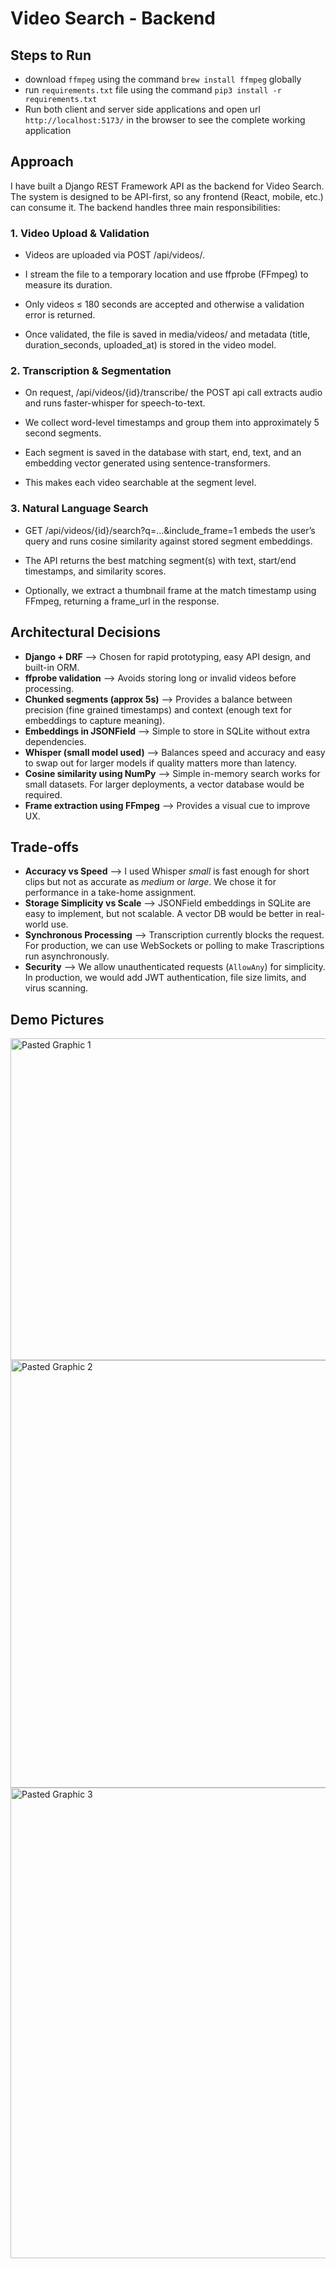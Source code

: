 # Video Search - Backend
## Steps to Run
- download `ffmpeg` using the command `brew install ffmpeg` globally
- run `requirements.txt` file using the command `pip3 install -r requirements.txt`
- Run both client and server side applications and open url `http://localhost:5173/` in the browser to see the complete working application
  
## Approach
I have built a Django REST Framework API as the backend for Video Search.
The system is designed to be API-first, so any frontend (React, mobile, etc.) can consume it. The backend handles three main responsibilities:

### 1. Video Upload & Validation

  - Videos are uploaded via POST /api/videos/.

  - I stream the file to a temporary location and use ffprobe (FFmpeg) to measure its duration.

  - Only videos ≤ 180 seconds are accepted and otherwise a validation error is returned.

  - Once validated, the file is saved in media/videos/ and metadata (title, duration_seconds, uploaded_at) is stored in the video model.
### 2. Transcription & Segmentation
  - On request,  /api/videos/{id}/transcribe/  the POST api call  extracts audio and runs  faster-whisper  for speech-to-text.

  - We collect word-level timestamps and group them into approximately 5 second  segments.

  - Each segment is saved in the database with start, end, text, and an embedding vector generated using sentence-transformers.

  - This makes each video searchable at the segment level.
### 3. Natural Language Search
  - GET /api/videos/{id}/search?q=...&include_frame=1 embeds the user’s query and runs cosine similarity against stored segment embeddings.

  - The API returns the best matching segment(s) with text, start/end timestamps, and similarity scores.

  - Optionally, we extract a thumbnail frame at the match timestamp using FFmpeg, returning a frame_url in the response.
    
##  Architectural Decisions

- **Django + DRF**  --> Chosen for rapid prototyping, easy API design, and built-in ORM.  
- **ffprobe validation** --> Avoids storing long or invalid videos before processing.  
- **Chunked segments (approx 5s)** --> Provides a balance between precision (fine grained timestamps) and context (enough text for embeddings to capture meaning).  
- **Embeddings in JSONField** --> Simple to store in SQLite without extra dependencies.  
- **Whisper (small model used)** --> Balances speed and accuracy and easy to swap out for larger models if quality matters more than latency.  
- **Cosine similarity using NumPy** --> Simple in-memory search works for small datasets. For larger deployments, a vector database would be required.  
- **Frame extraction using FFmpeg** --> Provides a visual cue to improve UX.

## Trade-offs

- **Accuracy vs Speed** --> I used Whisper *small* is fast enough for short clips but not as accurate as *medium* or *large*. We chose it for performance in a take-home assignment.  
- **Storage Simplicity vs Scale** --> JSONField embeddings in SQLite are easy to implement, but not scalable. A vector DB would be better in real-world use.  
- **Synchronous Processing** --> Transcription currently blocks the request. For production, we can use WebSockets or polling to make Trascriptions run asynchronously.  
- **Security** --> We allow unauthenticated requests (`AllowAny`) for simplicity. In production, we would add JWT authentication, file size limits, and virus scanning.

## Demo Pictures
<img width="1151" height="515" alt="Pasted Graphic 1" src="https://github.com/user-attachments/assets/50757e5a-3160-4d99-ab86-cf6cef8f765c" />
<img width="1252" height="684" alt="Pasted Graphic 2" src="https://github.com/user-attachments/assets/b989e907-cb02-4266-b784-83eecf59962b" />
<img width="1234" height="753" alt="Pasted Graphic 3" src="https://github.com/user-attachments/assets/07c14034-ce09-47ca-90dc-7e7b92169a1c" />












  
  
